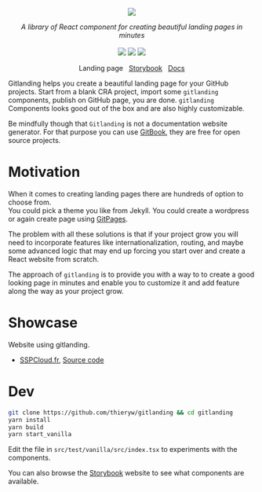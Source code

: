 <p align="center">
    <img src="https://user-images.githubusercontent.com/39378411/135892116-24367dcb-e0b4-4e16-a1c0-952c7f5bef9a.png">  
</p>
<p align="center">
    <i>A library of React component for creating beautiful landing pages in minutes</i>
    <br>
    <br>
    <img src="https://github.com/thieryw/gitlanding/workflows/ci/badge.svg?branch=main">
    <img src="https://img.shields.io/npm/dw/gitlanding">
    <img src="https://img.shields.io/npm/l/gitlanding">
</p>
<p align="center">
  <a>Landing page</a>&nbsp&nbsp
  <a href="https://www.gitlanding.dev/storybook">Storybook</a>&nbsp&nbsp
  <a href="">Docs</a>
  
</p>

Gitlanding helps you create a beautiful landing page for your GitHub projects.
Start from a blank CRA project, import some `gitlanding` components, publish on GitHub page, you are done.
`gitlanding` Components looks good out of the box and are also highly customizable.

Be mindfully though that `Gitlanding` is not a documentation website generator. For that purpose you
can use [GitBook](https://gitbook.com), they are free for open source projects.

# Motivation

When it comes to creating landing pages there are hundreds of option to choose from.  
You could pick a theme you like from Jekyll. You could create a wordpress or again
create page using [GitPages](https://gitpages.app).

The problem with all these solutions is that if your project grow you will need to incorporate
features like internationalization, routing, and maybe some advanced logic that may end up
forcing you start over and create a React website from scratch.

The approach of `gitlanding` is to provide you with a way to to create a good looking page in
minutes and enable you to customize it and add feature along the way as your project grow.

# Showcase

Website using gitlanding.

-   [SSPCloud.fr](https://www.sspcloud.fr), [Source code](https://github.com/InseeFrLab/www.sspcloud.fr)

# Dev

```bash
git clone https://github.com/thieryw/gitlanding && cd gitlanding
yarn install
yarn build
yarn start_vanilla
```

Edit the file in `src/test/vanilla/src/index.tsx` to experiments with the components.

You can also browse the [Storybook](https://gitlanding.dev/storybook) website to see what components are available.

